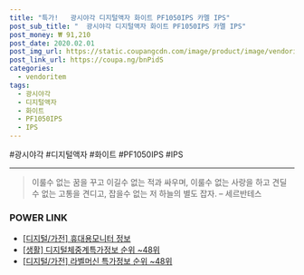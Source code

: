 ```yaml
--- 
title: "특가!   광시야각 디지털액자 화이트 PF1050IPS 카멜 IPS" 
post_sub_title: "  광시야각 디지털액자 화이트 PF1050IPS 카멜 IPS" 
post_money: ₩ 91,210 
post_date: 2020.02.01 
post_img_url: https://static.coupangcdn.com/image/product/image/vendoritem/2019/05/02/4321128532/61b2d605-4497-4a8c-9415-152fa01678ad.jpg 
post_link_url: https://coupa.ng/bnPidS 
categories: 
  - vendoritem 
tags: 
  - 광시야각 
  - 디지털액자 
  - 화이트 
  - PF1050IPS 
  - IPS 
--- 
```

  #광시야각 #디지털액자 #화이트 #PF1050IPS #IPS 
<hr> 

> 이룰수 없는 꿈을 꾸고 이길수 없는 적과 싸우며, 이룰수 없는 사랑을 하고 견딜 수 없는 고통을 견디고, 잡을수 없는 저 하늘의 별도 잡자. – 세르반테스 


### POWER LINK

* <a href="https://blog.naver.com/sakai111/221757309881" target="_blank"> [디지털/가전] 휴대용모니터 정보 </a>
* <a href="https://blog.naver.com/sakai111/221772179656" target="_blank"> [생활] 디지털체중계특가정보 순위 ~48위</a>
* <a href="https://blog.naver.com/sakai111/221781761470" target="_blank"> [디지털/가전] 라벨머신 특가정보 순위 ~48위</a>
